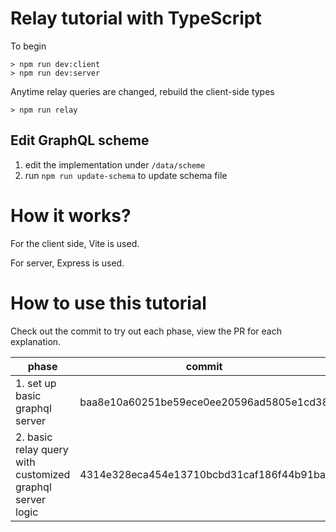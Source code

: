 # Relay tutorial with TypeScript

To begin

```
> npm run dev:client
> npm run dev:server
```

Anytime relay queries are changed, rebuild the client-side types

```
> npm run relay
```

## Edit GraphQL scheme

1. edit the implementation under `/data/scheme`
2. run `npm run update-schema` to update schema file

# How it works?

For the client side, Vite is used.

For server, Express is used.

# How to use this tutorial

Check out the commit to try out each phase, view the PR for each explanation.

| phase                                                     | commit                                   | PR  |
| --------------------------------------------------------- | ---------------------------------------- | --- |
| 1. set up basic graphql server                            | baa8e10a60251be59ece0ee20596ad5805e1cd38 | #1  |
| 2. basic relay query with customized graphql server logic | 4314e328eca454e13710bcbd31caf186f44b91ba | #2  |
